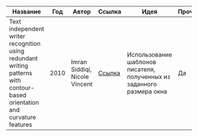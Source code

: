 | Название | Год | Автор | Ссылка | Идея | Прочтено |
| -------- |---- | ----- | ------ | ---- | -------- |
| Text independent writer recognition using redundant writing patterns with contour-based orientation and curvature features | 2010 | Imran Siddiqi, Nicole Vincent | [Ссылка](https://www.sciencedirect.com/science/article/abs/pii/S0031320310002438) | Использование шаблонов писателя, полученных из заданного размера окна | Да
